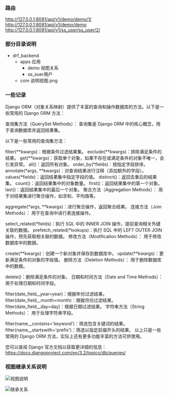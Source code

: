 
### 路由

http://127.0.0.1:8081/api/v1/demo/demo/1/
http://127.0.0.1:8081/api/v1/demo/demo
http://127.0.0.1:8081/api/v1/ss_user/ss_user/2/

### 部分目录说明

- drf_backend
  - apps 应用
    - demo 视图关系
    - ss_suer用户
  - com 说明视图.png





### 一些记录

Django ORM（对象关系映射）提供了丰富的查询和操作数据库的方法。以下是一些常用的 Django ORM 方法：

查询集方法（QuerySet Methods）： 查询集是 Django ORM 中的核心概念，用于查询数据库并返回结果集。

以下是一些常用的查询集方法：

filter(**kwargs)：根据条件过滤结果集。
exclude(**kwargs)：排除满足条件的结果。
get(**kwargs)：获取单个对象，如果不存在或满足条件的对象不唯一，会引发异常。
all()：返回所有对象。
order_by(*fields)：按指定字段排序。
annotate(*args, **kwargs)：对查询结果进行注释（添加额外的字段）。
values(*fields)：返回结果集中指定字段的值。
distinct()：返回去重后的结果集。
count()：返回结果集中的对象数量。
first()：返回结果集中的第一个对象。
last()：返回结果集中的最后一个对象。
聚合方法（Aggregation Methods）： 用于对结果集进行聚合操作，如求和、平均值等。

aggregate(*args, **kwargs)：进行聚合操作，返回聚合结果。
连接方法（Join Methods）： 用于在查询中进行表连接操作。

select_related(*fields)：执行 SQL 中的 INNER JOIN 操作，提前查询相关外键关联的数据。
prefetch_related(*lookups)：执行 SQL 中的 LEFT OUTER JOIN 操作，预先获取相关联的数据。
修改方法（Modification Methods）： 用于修改数据库中的数据。

create(**kwargs)：创建一个新对象并保存到数据库中。
update(**kwargs)：更新满足条件的对象的字段值。
删除方法（Deletion Methods）： 用于删除数据库中的数据。

delete()：删除满足条件的对象。
日期和时间方法（Date and Time Methods）： 用于处理日期和时间字段。

filter(date_field__year=year)：根据年份过滤结果。
filter(date_field__month=month)：根据月份过滤结果。
filter(date_field__day=day)：根据日期过滤结果。
字符串方法（String Methods）： 用于处理字符串字段。

filter(name__contains='keyword')：筛选包含关键词的结果。
filter(name__startswith='prefix')：筛选以指定前缀开头的结果。
以上只是一些常用的 Django ORM 方法，实际上还有更多功能丰富的方法可供使用。

您可以查阅 Django 官方文档以获取更详细的信息：https://docs.djangoproject.com/en/3.2/topics/db/queries/



### 视图继承关系说明

![视图说明](https://gitee.com/brave_wang/drf_backend/blob/master/drf/com/django视图关系图.png)

![继承关系](https://gitee.com/brave_wang/drf_backend/blob/master/drf/com/drf.png)